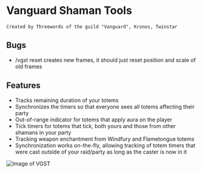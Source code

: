 # Vanguard Shaman Tools

`Created by Threewords of the guild "Vanguard", Kronos, Twinstar`

## Bugs
* /vgst reset creates new frames, it should just reset position and scale of old frames

## Features
* Tracks remaining duration of your totems
* Synchronizes the timers so that everyone sees all totems affecting their party
* Out-of-range indicator for totems that apply aura on the player
* Tick timers for totems that tick, both yours and those from other shamans in your party
* Tracking weapon enchantment from Windfury and Flametongue totems
* Synchronization works on-the-fly, allowing tracking of totem timers that were cast outside of your raid/party as long as the caster is now in it

![Image of VGST](https://i.imgur.com/zXGQQDT.png)